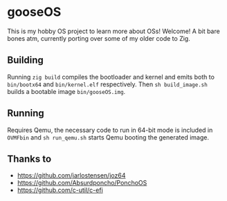# gooseOS

This is my hobby OS project to learn more about OSs! Welcome! A bit bare bones atm, currently porting over some of my older code to Zig.

## Building

Running ```zig build``` compiles the bootloader and kernel and emits both to ```bin/bootx64``` and ```bin/kernel.elf``` respectively. Then ```sh build_image.sh``` builds a bootable image ```bin/gooseOS.img```.

## Running

Requires Qemu, the necessary code to run in 64-bit mode is included in ```OVMFbin``` and ```sh run_qemu.sh``` starts Qemu booting the generated image.

## Thanks to

* https://github.com/jarlostensen/joz64
* https://github.com/Absurdponcho/PonchoOS
* https://github.com/c-util/c-efi
